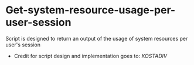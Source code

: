 # Get-system-resource-usage-per-user-session
Script is designed to return an output of the usage of system resources per user's session

* Credit for script design and implementation goes to: 
*KOSTADIV*
